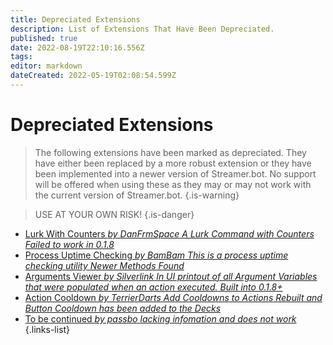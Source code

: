 ```yaml
---
title: Depreciated Extensions
description: List of Extensions That Have Been Depreciated.
published: true
date: 2022-08-19T22:10:16.556Z
tags: 
editor: markdown
dateCreated: 2022-05-19T02:08:54.599Z
---
```


# Depreciated Extensions
>The following extensions have been marked as depreciated.  They have either been replaced by a more robust extension or they have been implemented into a newer version of Streamer.bot.
No support will be offered when using these as they may or may not work with the current version of Streamer.bot.
{.is-warning}

>USE AT YOUR OWN RISK!
{.is-danger}

* [Lurk With Counters *by DanFrmSpace* *A Lurk Command with Counters* *Failed to work in 0.1.8*](/depreciated/lurk-command-with-counters)
* [Process Uptime Checking *by BamBam* *This is a process uptime checking utility* *Newer Methods Found*](/depreciated/process-uptime-checking)
* [Arguments Viewer *by Silverlink* *In UI printout of all Argument Variables that were populated when an action executed.* *Built into 0.1.8+*](/depreciated/arguments-viewer)
* [Action Cooldown *by TerrierDarts* *Add Cooldowns to Actions* *Rebuilt and Button Cooldown has been added to the Decks*](/depreciated/actions-cooldown)
* [To be continued *by passbo* *lacking infomation and does not work*](/depreciated/to-be-continued/)
{.links-list}
